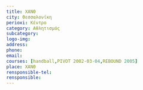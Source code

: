 ```yaml
---
title: ΧΑΝΘ
city: Θεσσαλονίκη
perioxi: Κέντρο
category: Αθλητισμός
subcategory: 
logo-img: 
address: 
phone: 
email: 
courses: [handball,PIVOT 2002-03-04,REBOUND 2005]
place: ΧΑΝΘ
rensponsible-tel: 
rensponsible: 
---
```








